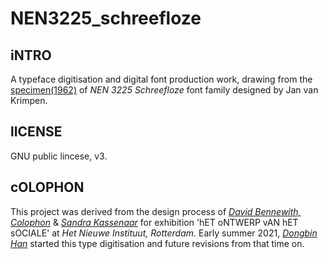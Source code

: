 # NEN3225_schreefloze

## iNTRO
A typeface digitisation and digital font production work, drawing from the [specimen(1962)](https://www.nen.nl/en/nen-3225-1962-nl-6541) of *NEN 3225 Schreefloze* font family designed by Jan van Krimpen.

## lICENSE
GNU public lincese, v3.

## cOLOPHON
This project was derived from the design process of [*David Bennewith, Colophon*](https://colophon.info/) & [*Sandra Kassenaar*](https://www.sandrakassenaar.com/) for exhibition 'hET oNTWERP vAN hET sOCIALE' at *Het Nieuwe Instituut, Rotterdam*. Early summer 2021, [*Dongbin Han*](https://openboek.info/) started this type digitisation and future revisions from that time on. 

